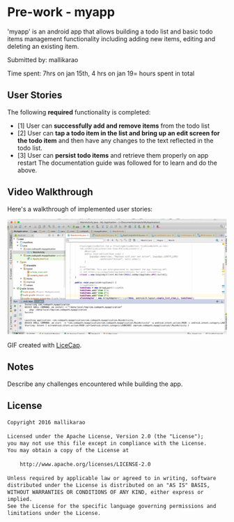# Pre-work - myapp

'myapp' is an android app that allows building a todo list and basic todo items management functionality including adding new items, editing and deleting an existing item.

Submitted by: mallikarao

Time spent: 7hrs on jan 15th, 4 hrs on jan 19= hours spent in total

## User Stories

The following **required** functionality is completed:

* [1] User can **successfully add and remove items** from the todo list
* [2] User can **tap a todo item in the list and bring up an edit screen for the todo item** and then have any changes to the text reflected in the todo list.
* [3] User can **persist todo items** and retrieve them properly on app restart
The documentation guide was followed for to learn and do the above.

## Video Walkthrough 

Here's a walkthrough of implemented user stories:

<img src='https://github.com/mallikarao/codepath_myapp/blob/master/add_items.gif' title='Video Walkthrough' width='' alt='Video Walkthrough' />

GIF created with [LiceCap](http://www.cockos.com/licecap/).

## Notes

Describe any challenges encountered while building the app.

## License

    Copyright 2016 mallikarao

    Licensed under the Apache License, Version 2.0 (the "License");
    you may not use this file except in compliance with the License.
    You may obtain a copy of the License at

        http://www.apache.org/licenses/LICENSE-2.0

    Unless required by applicable law or agreed to in writing, software
    distributed under the License is distributed on an "AS IS" BASIS,
    WITHOUT WARRANTIES OR CONDITIONS OF ANY KIND, either express or implied.
    See the License for the specific language governing permissions and
    limitations under the License.
